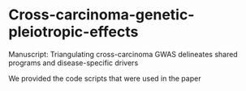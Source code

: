 # Cross-carcinoma-genetic-pleiotropic-effects
Manuscript: Triangulating cross-carcinoma GWAS delineates shared programs and disease-specific drivers

We provided the code scripts that were used in the paper

